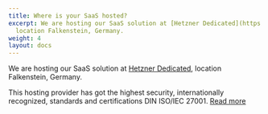 ```yaml
---
title: Where is your SaaS hosted?
excerpt: We are hosting our SaaS solution at [Hetzner Dedicated](https://www.hetzner.com),
  location Falkenstein, Germany.
weight: 4
layout: docs
---
```

We are hosting our SaaS solution at [Hetzner Dedicated](https://www.hetzner.com), location Falkenstein, Germany.

This hosting provider has got the highest security, internationally recognized, standards and certifications DIN ISO/IEC 27001. [Read more](https://www.hetzner.com/unternehmen/zertifizierung/)